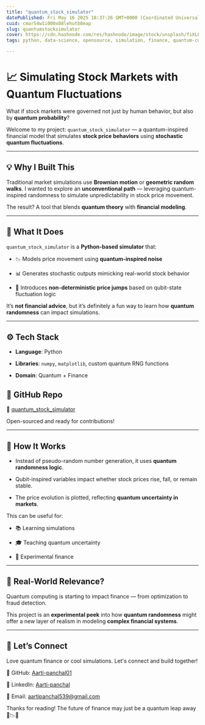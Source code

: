 ```yaml
---
title: "quantum_stock_simulator"
datePublished: Fri May 16 2025 18:37:26 GMT+0000 (Coordinated Universal Time)
cuid: cmar54w1i000x08lehutb8eap
slug: quantumstocksimulator
cover: https://cdn.hashnode.com/res/hashnode/image/stock/unsplash/fiXLQXAhCfk/upload/75aa2ce446263185a1be75e0ca7b9c8b.jpeg
tags: python, data-science, opensource, simulation, finance, quantum-computing

---
```


# 📈 Simulating Stock Markets with Quantum Fluctuations

What if stock markets were governed not just by human behavior, but also by **quantum probability**?

Welcome to my project: `quantum_stock_simulator` — a quantum-inspired financial model that simulates **stock price behaviors** using **stochastic quantum fluctuations**.

---

## 💡 Why I Built This

Traditional market simulations use **Brownian motion** or **geometric random walks**. I wanted to explore an **unconventional path** — leveraging quantum-inspired randomness to simulate unpredictability in stock price movement.

The result? A tool that blends **quantum theory** with **financial modeling**.

---

## 🧠 What It Does

`quantum_stock_simulator` is a **Python-based simulator** that:

* 📉 Models price movement using **quantum-inspired noise**
    
* 📊 Generates stochastic outputs mimicking real-world stock behavior
    
* 🔀 Introduces **non-deterministic price jumps** based on qubit-state fluctuation logic
    

It’s **not financial advice**, but it’s definitely a fun way to learn how **quantum randomness** can impact simulations.

---

## ⚙️ Tech Stack

* **Language**: Python
    
* **Libraries**: `numpy`, `matplotlib`, custom quantum RNG functions
    
* **Domain**: Quantum + Finance
    

## 🚀 GitHub Repo

🔗 [quantum\_stock\_simulator](https://github.com/Aarti-panchal01/quantum_stock_simulator)

Open-sourced and ready for contributions!

---

## 🧪 How It Works

* Instead of pseudo-random number generation, it uses **quantum randomness logic**.
    
* Qubit-inspired variables impact whether stock prices rise, fall, or remain stable.
    
* The price evolution is plotted, reflecting **quantum uncertainty in markets**.
    

This can be useful for:

* 📚 Learning simulations
    
* 🎓 Teaching quantum uncertainty
    
* 🧪 Experimental finance
    

---

## 🧲 Real-World Relevance?

Quantum computing is starting to impact finance — from optimization to fraud detection.

This project is an **experimental peek** into how **quantum randomness** might offer a new layer of realism in modeling **complex financial systems**.

---

## 🤝 Let’s Connect

Love quantum finance or cool simulations. Let's connect and build together!

🐙 GitHub: [Aarti-panchal01](https://github.com/Aarti-panchal01)

💼 LinkedIn: [Aarti-panchal](https://www.linkedin.com/in/aarti-panchal-93196a319/)

📧 Email: [aartipanchal539@gmail.com](mailto:aartipanchal539@gmail.com)

Thanks for reading! The future of finance may just be a quantum leap away 🚀📉🧠
